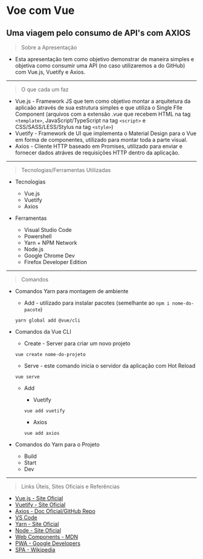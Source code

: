# Voe com Vue
## Uma viagem pelo consumo de API's com AXIOS

> Sobre a Apresentação
- Esta apresentação tem como objetivo demonstrar de maneira simples e objetiva como consumir uma API (no caso utilizaremos a do GitHub) com Vue.js, Vuetify e Axios.

---

> O que cada um faz
- Vue.js - Framework JS que tem como objetivo montar a arquitetura da aplicaão através de sua estrutura simples e que utiliza o Single FIle Component (arquivos com a extensão .vue que recebem HTML na tag `<template>`, JavaScript/TypeScript na tag `<script>` e CSS/SASS/LESS/Stylus na tag `<style>`) 
- Vuetify - Framework de UI que implementa o Material Design para o Vue em forma de componentes, utilizado para montar toda a parte visual.
- Axios - Cliente HTTP baseado em Promises, utilizado para enviar e fornecer dados atráves de requisições HTTP dentro da aplicação.

---

> Tecnologias/Ferramentas Utilizadas

- Tecnologias
    - Vue.js
    - Vuetify
    - Axios

- Ferramentas
    - Visual Studio Code
    - Powershell
    - Yarn + NPM Network
    - Node.js
    - Google Chrome Dev
    - Firefox Developer Edition
---

> Comandos

- Comandos Yarn para montagem de ambiente
    - Add - utilizado para instalar pacotes (semelhante ao `npm i nome-do-pacote`)

    ```yarn global add @vue/cli```

- Comandos da Vue CLI
    - Create - Server para criar um novo projeto

    ```vue create nome-do-projeto```
    
    - Serve - este comando inicia o servidor da aplicação com Hot Reload
    
    ```vue serve```
    - Add
        - Vuetify

        ```vue add vuetify```

        - Axios

        ```vue add axios```

- Comandos do Yarn para o Projeto
    - Build
    - Start
    - Dev

---

> Links Úteis, Sites Oficiais e Referências
- [Vue.js - Site Oficial](https://vuejs.org/)
- [Vuetify - Site Oficial](https://vuetifyjs.com/)
- [Axios - Doc Oficial/GitHub Repo](https://github.com/axios/axios)
- [VS Code](https://code.visualstudio.com/)
- [Yarn - Site Oficial](https://yarnpkg.com/)
- [Node - Site Oficial](https://nodejs.org/)
- [Web Components - MDN](https://developer.mozilla.org/pt-BR/docs/Web/Web_Components)
- [PWA - Google Developers](https://developers.google.com/web/progressive-web-apps/)
- [SPA - Wikipedia](https://en.wikipedia.org/wiki/Single-page_application)